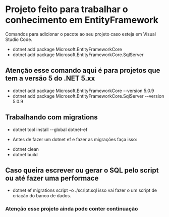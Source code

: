 # Projeto feito para trabalhar o conhecimento em EntityFramework
Comandos para adicionar o pacote ao seu projeto caso esteja em Visual Studio Code.
* dotnet add package Microsoft.EntityFrameworkCore
* dotnet add package Microsoft.EntityFrameworkCore.SqlServer

## Atenção esse comando aqui é para projetos que tem a versão 5 do .NET 5.xx
* dotnet add package Microsoft.EntityFrameworkCore --version 5.0.9
* dotnet add package Microsoft.EntityFrameworkCore.SqlServer --version 5.0.9

## Trabalhando com migrations
* dotnet tool install --global dotnet-ef

- Antes de fazer um dotnet ef e fazer as migrações faça isso:
* dotnet clean
* dotnet build

## Caso queira escrever ou gerar o SQL pelo script ou até fazer uma performace
* dotnet ef migrations script -o ./script.sql
isso vai fazer o um script de criação do banco de dados.


### Atenção esse projeto ainda pode conter continuação